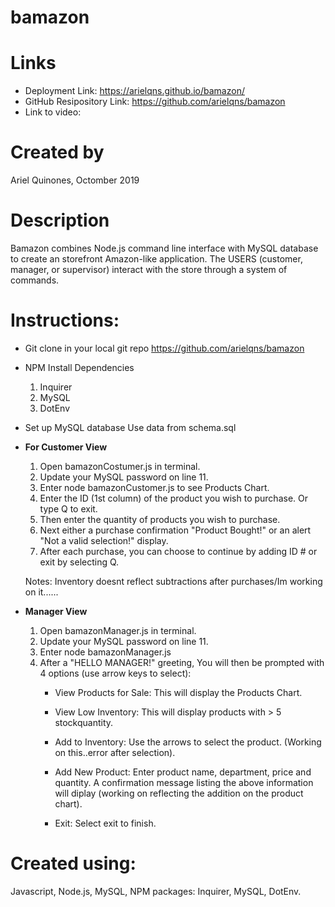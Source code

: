 # <strong>bamazon</strong>

# Links
- Deployment Link: https://arielqns.github.io/bamazon/
- GitHub Resipository Link: https://github.com/arielqns/bamazon
- Link to video: 

# Created by
Ariel Quinones, Octomber 2019

# Description
Bamazon combines Node.js command line interface with MySQL database to create an storefront Amazon-like application. The USERS (customer, manager, or supervisor) interact with the store through a system of commands.


# Instructions:
- Git clone in your local git repo
https://github.com/arielqns/bamazon

- NPM Install Dependencies
    1. Inquirer
    2. MySQL 
    3. DotEnv

- Set up MySQL database
    Use data from schema.sql

- <strong>For Customer View</strong>
    1. Open bamazonCostumer.js in terminal.
    2. Update your MySQL password on line 11. 
    3. Enter node bamazonCustomer.js to see Products Chart.
    4. Enter the ID (1st column) of the product you wish to purchase. Or type Q to exit.
    5. Then enter the quantity of products you wish to purchase.
    6. Next either a purchase confirmation "Product Bought!" or an alert "Not a valid selection!" display.
    7. After each purchase, you can choose to continue by adding ID # or exit by selecting Q.
    
    Notes: Inventory doesnt reflect subtractions after purchases/Im working on it......

- <strong>Manager View</strong>
    1. Open bamazonManager.js in terminal.
    2. Update your MySQL password on line 11. 
    3. Enter node bamazonManager.js
    4. After a "HELLO MANAGER!" greeting, You will then be prompted with 4 options (use arrow keys to select):
        - View Products for Sale:
        This will display the Products Chart.

        - View Low Inventory:
        This will display products with > 5 stockquantity. 

        - Add to Inventory:
        Use the arrows to select the product. (Working on this..error after selection).

        - Add New Product:
        Enter product name, department, price and quantity. A confirmation message listing the above information will diplay (working on reflecting the addition on the product chart).

        - Exit:
        Select exit to finish.



# Created using: 
Javascript, Node.js, MySQL, NPM packages: Inquirer, MySQL, DotEnv. 

